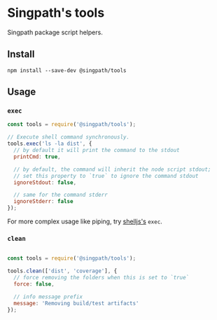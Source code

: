 # Singpath's tools

Singpath package script helpers.

## Install

```shell
npm install --save-dev @singpath/tools
```


## Usage

### `exec`

```js
const tools = require('@singpath/tools');

// Execute shell command synchronously.
tools.exec('ls -la dist', {
  // by default it will print the command to the stdout
  printCmd: true,

  // by default, the command will inherit the node script stdout;
  // set this property to `true` to ignore the command stdout
  ignoreStdout: false,

  // same for the command stderr
  ignoreStderr: false
});
```

For more complex usage like piping, try [shelljs's](http://documentup.com/shelljs/shelljs)
`exec`.


### `clean`

```js

const tools = require('@singpath/tools');

tools.clean(['dist', 'coverage'], {
  // force removing the folders when this is set to `true`
  force: false,

  // info message prefix
  message: 'Removing build/test artifacts'
});
```
